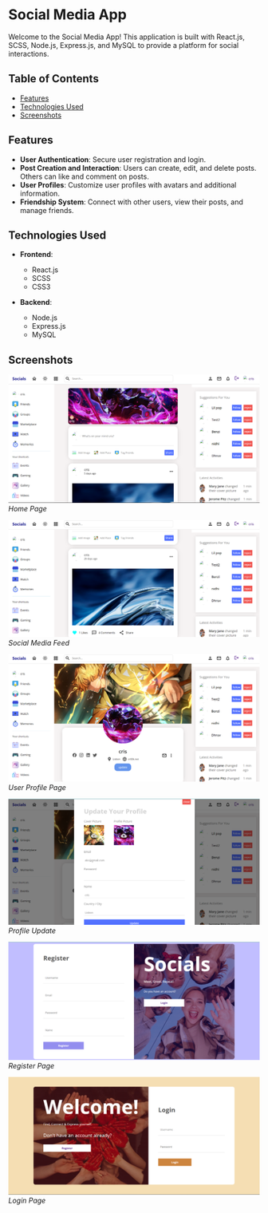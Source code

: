 # Social Media App

Welcome to the Social Media App! This application is built with React.js, SCSS, Node.js, Express.js, and MySQL to provide a platform for social interactions.

## Table of Contents

- [Features](#features)
- [Technologies Used](#technologies-used)
- [Screenshots](#screenshots)

## Features

- **User Authentication**: Secure user registration and login.
- **Post Creation and Interaction**: Users can create, edit, and delete posts. Others can like and comment on posts.
- **User Profiles**: Customize user profiles with avatars and additional information.
- **Friendship System**: Connect with other users, view their posts, and manage friends.

## Technologies Used

- **Frontend**:

  - React.js
  - SCSS
  - CSS3

- **Backend**:
  - Node.js
  - Express.js
  - MySQL

## Screenshots

![image1](./client/public/Socials/socialMediaFeed.png)
_Home Page_

![image2](./client/public/Socials/SM-Feed.png)
_Social Media Feed_

![image3](./client/public/Socials/socialMediaProfilePage.png)
_User Profile Page_

![image4](./client/public/Socials/socialMediaUpdate.png)
_Profile Update_

![image5](./client/public/Socials/SM-RegisterPage.png)
_Register Page_

![image6](./client/public/Socials/SM-LoginPage.png)
_Login Page_
